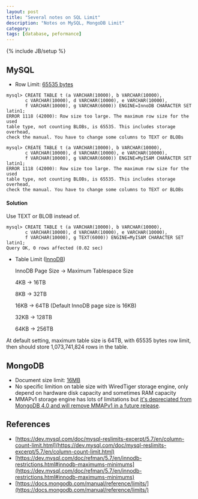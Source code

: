 ```yaml
---
layout: post
title: "Several notes on SQL Limit"
description: "Notes on MySQL, MongoDB Limit"
category: 
tags: [database, peformance]
---
```

{% include JB/setup %}

## MySQL
- Row Limit: [65535 bytes](https://dev.mysql.com/doc/mysql-reslimits-excerpt/5.7/en/column-count-limit.html)
```
mysql> CREATE TABLE t (a VARCHAR(10000), b VARCHAR(10000),
       c VARCHAR(10000), d VARCHAR(10000), e VARCHAR(10000),
       f VARCHAR(10000), g VARCHAR(6000)) ENGINE=InnoDB CHARACTER SET latin1;
ERROR 1118 (42000): Row size too large. The maximum row size for the used 
table type, not counting BLOBs, is 65535. This includes storage overhead, 
check the manual. You have to change some columns to TEXT or BLOBs
```
```
mysql> CREATE TABLE t (a VARCHAR(10000), b VARCHAR(10000),
       c VARCHAR(10000), d VARCHAR(10000), e VARCHAR(10000),
       f VARCHAR(10000), g VARCHAR(6000)) ENGINE=MyISAM CHARACTER SET latin1;
ERROR 1118 (42000): Row size too large. The maximum row size for the used 
table type, not counting BLOBs, is 65535. This includes storage overhead, 
check the manual. You have to change some columns to TEXT or BLOBs
```

#### Solution
Use TEXT or BLOB instead of.
```
mysql> CREATE TABLE t (a VARCHAR(10000), b VARCHAR(10000),
       c VARCHAR(10000), d VARCHAR(10000), e VARCHAR(10000),
       f VARCHAR(10000), g TEXT(6000)) ENGINE=MyISAM CHARACTER SET latin1;
Query OK, 0 rows affected (0.02 sec)
```

- Table Limit ([InnoDB](https://dev.mysql.com/doc/refman/5.7/en/innodb-restrictions.html#innodb-maximums-minimums))

    InnoDB Page Size ->	Maximum Tablespace Size

    4KB -> 16TB

    8KB -> 32TB

    16KB ->	64TB (Default InnoDB page size is 16KB)

    32KB ->	128TB

    64KB ->	256TB 


At default setting, maximum table size is 64TB, with 65535 bytes row limit, then should store 1,073,741,824 rows in the table.

## MongoDB
- Document size limit: [16MB](https://docs.mongodb.com/manual/reference/limits/#bson-documents)
- No specific limition on table size with WiredTiger storage engine, only depend on hardware disk capacity and sometimes RAM capacity
- MMAPv1 storage engine has lots of limitations but [it's depreciated from MongoDB 4.0 and will remove MMAPv1 in a future release](https://docs.mongodb.com/manual/core/mmapv1/).

## References
- [https://dev.mysql.com/doc/mysql-reslimits-excerpt/5.7/en/column-count-limit.html](https://dev.mysql.com/doc/mysql-reslimits-excerpt/5.7/en/column-count-limit.html)
- [https://dev.mysql.com/doc/refman/5.7/en/innodb-restrictions.html#innodb-maximums-minimums](https://dev.mysql.com/doc/refman/5.7/en/innodb-restrictions.html#innodb-maximums-minimums)
- [https://docs.mongodb.com/manual/reference/limits/](https://docs.mongodb.com/manual/reference/limits/)